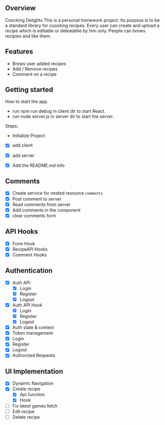 
## Overview

Coocking Delights
This is a personal homework project. Its purpous is to be a standard library for coocking recipes. Every user can create and upload a recipe which is editable or deleatable by him only. People can brows recipies and like them.

## Features

- Brows user added recipes
- Add / Remove recipes
- Comment on a recipe

## Getting started

How to start the app.
- run npm run debug in client dir to start React.
- run node server.js in server dir to start the server.

Steps:
 - Initialize Project

- [x] add client
- [x] add server

- [x] Add the README.md info

## Comments
- [x] Create service for nested resource `comments`
- [x] Post comment to server
- [x] Read comments from server
- [x] Add comments in the component
- [x] clear comments form

## API Hooks
- [x] Form Hook
- [x] RecipeAPI Hooks
- [x] Comment Hooks

## Authentication
- [x] Auth API
    - [x] Login
    - [x] Register
    - [x] Logout
- [x] Auth API Hook
    - [x] Login
    - [x] Register
    - [x] Logout
- [x] Auth state & context
- [x] Token management
- [x] Login
- [x] Register
- [x] Logout
- [x] Authorized Requests

## UI Implementation
- [x] Dynamic Navigation
- [x] Create recipe
    - [x] Api function
    - [x] Hook
- [ ] Fix latest games fetch
- [ ] Edit recipe
- [ ] Delete recipe

